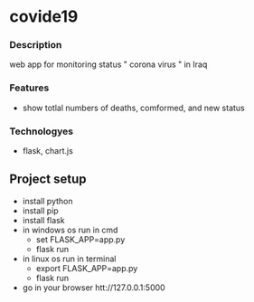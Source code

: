 # covide19
### Description
web app for monitoring status " corona virus " in Iraq
### Features
* show totlal numbers of deaths, comformed, and new status
### Technologyes 
* flask, chart.js
## Project setup
* install python 
* install pip
* install flask 
* in windows os run in cmd
  * set FLASK_APP=app.py 
  * flask run
* in linux os run in terminal 
  * export FLASK_APP=app.py
  * flask run
* go in your browser htt://127.0.0.1:5000

